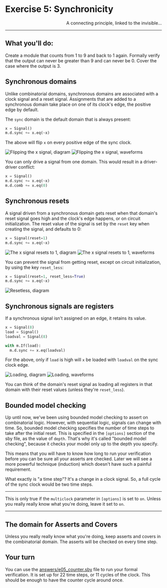 # Exercise 5: Synchronicity

<p align="right">
A connecting principle, linked to the invisible...
</p>

------
## What you'll do:

Create a module that counts from 1 to 9 and back to 1 again. Formally verify that the output can never be greater than 9 and can never be 0. Cover the case where the output is 3.

## Synchronous domains

Unlike combinatorial domains, synchronous domains are associated with a clock signal and a reset signal. Assignments that are added to a synchronous domain take place on one of its clock's edge, the positive edge by default.

The `sync` domain is the default domain that is always present:

```python
x = Signal()
m.d.sync += x.eq(~x)
```

The above will flip `x` on every positive edge of the sync clock.

![Flipping the x signal, diagram](diagrams/sync_flip_diagram.png)
![Flipping the x signal, waveforms](diagrams/sync_flip.png)

You can only drive a signal from one domain. This would result in a driver-driver conflict:

```python
x = Signal()
m.d.sync += x.eq(~x)
m.d.comb += x.eq(0)
```

## Synchronous resets

A signal driven from a synchronous domain gets reset when that domain's reset signal goes high and the clock's edge happens, or on circuit initialization. The reset value of the signal is set by the `reset` key when creating the signal, and defaults to 0:

```python
x = Signal(reset=1)
m.d.sync += x.eq(~x)
```

![The x signal resets to 1, diagram](diagrams/sync_reset_diagram.png)
![The x signal resets to 1, waveforms](diagrams/sync_reset.png)

You can prevent the signal from getting reset, except on circuit initialization, by using the key `reset_less`:

```python
x = Signal(reset=1, reset_less=True)
m.d.sync += x.eq(~x)
```

![Resetless, diagram](diagrams/sync_resetless.png)

## Synchronous signals are registers

If a synchronous signal isn't assigned on an edge, it retains its value.

```python
x = Signal(8)
load = Signal()
loadval = Signal(8)

with m.If(load):
  m.d.sync += x.eq(loadval)
```

For the above, only if `load` is high will `x` be loaded with `loadval` on the sync clock edge.

![Loading, diagram](diagrams/sync_load_diagram.png)
![Loading, waveforms](diagrams/sync_load.png)

You can think of the domain's reset signal as loading all registers in that domain with their reset values (unless they're `reset_less`).

## Bounded model checking

Up until now, we've been using bounded model checking to assert on combinatorial logic. However, with sequential logic, signals can change with time. So, bounded model checking specifies the number of time steps to take after the initial reset. This is specified in the `[options]` section of the sby file, as the value of `depth`. That's why it's called "bounded model checking", because it checks your model only up to the depth you specify.

This means that you will have to know how long to run your verification before you can be sure all your asserts are checked. Later we will see a more powerful technique (induction) which doesn't have such a painful requirement.

What exactly is "a time step"? It's a change in a clock signal. So, a full cycle of the sync clock would be two time steps.

-----

This is only true if the `multiclock` parameter in `[options]` is set to `on`. Unless you really really know what you're doing, leave it set to `on`.

-----

## The domain for Asserts and Covers

Unless you really really know what you're doing, keep asserts and covers in the combinatorial domain. The asserts will be checked on every time step.

## Your turn

You can use the [answers/e05_counter.sby](answers/e05_counter.sby) file to run your formal verification. It is set up for 22 time steps, or 11 cycles of the clock. This should be enough to have the counter cycle around once.
